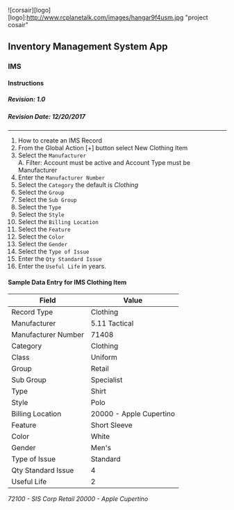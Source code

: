 ![corsair][logo]
[logo]:http://www.rcplanetalk.com/images/hangar9f4usm.jpg "project cosair"

## Inventory Management System App
### IMS
#### Instructions
##### Revision: 1.0
##### Revision Date: 12/20/2017
---
1. How to create an IMS Record
  1. From the Global Action [+] button select New Clothing Item
  2. Select the `Manufacturer`  
    A. Filter: Account must be active and Account Type
    must be Manufacturer
  3. Enter the `Manufacturer Number`
  4. Select the `Category` the default is *Clothing*
  5. Select the `Group`
  6. Select the `Sub Group`
  7. Select the `Type`  
  8. Select the `Style`
  9. Select the `Billing Location`
  10. Select the `Feature`
  11. Select the `Color`
  12. Select the `Gender`   
  13. Select the `Type of Issue`
  14. Enter the `Qty Standard Issue`
  15. Enter the `Useful Life` in years.

#### Sample Data Entry for IMS Clothing Item

| Field  | Value |
| ------ | ------ |
| Record Type | Clothing |
| Manufacturer | 5.11 Tactical |
| Manufacturer Number | 71408 |
| Category | Clothing |
| Class | Uniform |
| Group | Retail |
| Sub Group | Specialist |
| Type | Shirt |
| Style | Polo |
| Billing Location | 20000 - Apple Cupertino |
| Feature | Short Sleeve |
| Color | White |
| Gender | Men's  |
| Type of Issue | Standard |
| Qty Standard Issue | 4 |
| Useful Life | 2 |

*72100 - SIS Corp Retail*
*20000 - Apple Cupertino*
